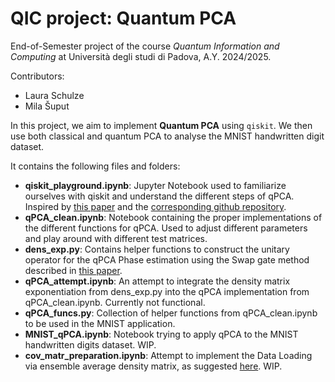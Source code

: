 # QIC project: Quantum PCA
End-of-Semester project of the course *Quantum Information and Computing* at Università degli studi di Padova, A.Y. 2024/2025. 

Contributors:
- Laura Schulze
- Mila Šuput

In this project, we aim to implement **Quantum PCA** using `qiskit`. We then use both classical and quantum PCA to analyse the MNIST handwritten digit dataset.

It contains the following files and folders:
- **qiskit_playground.ipynb**: Jupyter Notebook used to familiarize ourselves with qiskit and understand the different steps of qPCA. Inspired by [this paper](https://doi.org/10.1109/QCE57702.2023.10175) and the [corresponding github repository](https://github.com/Eagle-quantum/QuPCA).
- **qPCA_clean.ipynb**: Notebook containing the proper implementations of the different functions for qPCA. Used to adjust different parameters and play around with different test matrices.
- **dens_exp.py**: Contains helper functions to construct the unitary operator for the qPCA Phase estimation using the Swap gate method described in [this paper](https://doi.org/10.1038/nphys3029).
- **qPCA_attempt.ipynb**: An attempt to integrate the density matrix exponentiation from dens_exp.py into the qPCA implementation from qPCA_clean.ipynb. Currently not functional.
- **qPCA_funcs.py**: Collection of helper functions from qPCA_clean.ipynb to be used in the MNIST application.
- **MNIST_qPCA.ipynb**: Notebook trying to apply qPCA to the MNIST handwritten digits dataset. WIP.
- **cov_matr_preparation.ipynb**: Attempt to implement the Data Loading via ensemble average density matrix, as suggested [here](https://doi.org/10.1103/PRXQuantum.3.030334). WIP.


